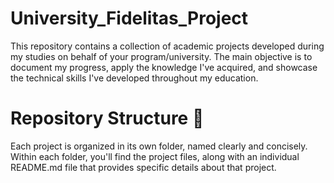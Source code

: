 # University_Fidelitas_Project
This repository contains a collection of academic projects developed during my studies on behalf of your program/university. The main objective is to document my progress, apply the knowledge I've acquired, and showcase the technical skills I've developed throughout my education.

# Repository Structure 📂
Each project is organized in its own folder, named clearly and concisely. Within each folder, you'll find the project files, along with an individual README.md file that provides specific details about that project.
